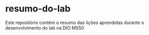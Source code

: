 # resumo-do-lab
Este repositório contém o resumo das lições aprendidas durante o desenvolvimento do lab na DIO MS50
